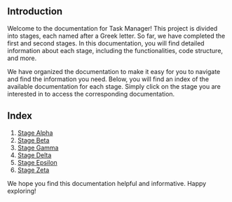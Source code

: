 ## Introduction

Welcome to the documentation for Task Manager! This project is divided into stages, each named after a Greek letter. So far, we have completed the first and second stages. In this documentation, you will find detailed information about each stage, including the functionalities, code structure, and more.

We have organized the documentation to make it easy for you to navigate and find the information you need. Below, you will find an index of the available documentation for each stage. Simply click on the stage you are interested in to access the corresponding documentation.

## Index

1. [Stage Alpha](ProjectAlpha.md)
2. [Stage Beta](ProjectBeta.md)
3. [Stage Gamma](ProjectGamma.md)
4. [Stage Delta](ProjectDelta.md)
5. [Stage Epsilon](ProjectEpsilon.md)
6. [Stage Zeta](ProjectZeta.md)

We hope you find this documentation helpful and informative. Happy exploring!

